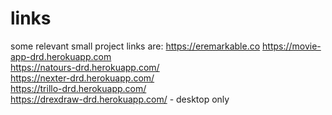 
# links
some relevant small project links are:
https://eremarkable.co
https://movie-app-drd.herokuapp.com  
https://natours-drd.herokuapp.com/  
https://nexter-drd.herokuapp.com/  
https://trillo-drd.herokuapp.com/  
https://drexdraw-drd.herokuapp.com/ - desktop only
